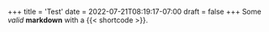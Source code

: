 +++
title = 'Test'
date = 2022-07-21T08:19:17-07:00
draft = false
+++
Some <em>valid</em> **markdown** with a {{< shortcode >}}.
